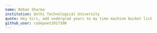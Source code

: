 ```yaml
---
name: Rohan Sharma 
institution: Delhi Technological University 
quote: Hey Siri, add undergrad years to my time machine bucket list
github_user: codepoet2017390
---
```

